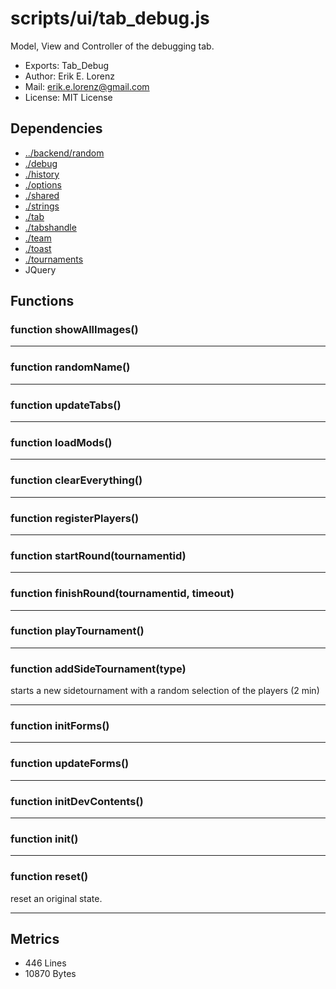 # scripts/ui/tab_debug.js


Model, View and Controller of the debugging tab.

* Exports: Tab_Debug
* Author: Erik E. Lorenz 
* Mail: <erik.e.lorenz@gmail.com>
* License: MIT License


## Dependencies

* <a href="../backend/random.html">../backend/random</a>
* <a href="./debug.html">./debug</a>
* <a href="./history.html">./history</a>
* <a href="./options.html">./options</a>
* <a href="./shared.html">./shared</a>
* <a href="./strings.html">./strings</a>
* <a href="./tab.html">./tab</a>
* <a href="./tabshandle.html">./tabshandle</a>
* <a href="./team.html">./team</a>
* <a href="./toast.html">./toast</a>
* <a href="./tournaments.html">./tournaments</a>
* JQuery


## Functions

###   function showAllImages()

---

###   function randomName()

---

###   function updateTabs()

---

###   function loadMods()

---

###   function clearEverything()

---

###   function registerPlayers()

---

###   function startRound(tournamentid)

---

###   function finishRound(tournamentid, timeout)

---

###   function playTournament()

---

###   function addSideTournament(type)
starts a new sidetournament with a random selection of the players (2 min)

---


###   function initForms()

---

###   function updateForms()

---

###   function initDevContents()

---

###   function init()

---

###   function reset()
reset an original state.

---

## Metrics

* 446 Lines
* 10870 Bytes

